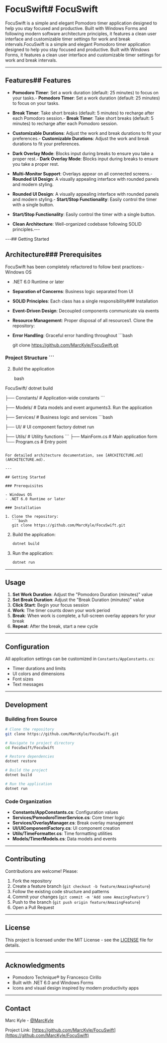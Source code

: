 # FocuSwift# FocuSwift



FocuSwift is a simple and elegant Pomodoro timer application designed to help you stay focused and productive. Built with Windows Forms and following modern software architecture principles, it features a clean user interface and customizable timer settings for work and break intervals.FocuSwift is a simple and elegant Pomodoro timer application designed to help you stay focused and productive. Built with Windows Forms, it features a clean user interface and customizable timer settings for work and break intervals.



------



## Features## Features



- **Pomodoro Timer**: Set a work duration (default: 25 minutes) to focus on your tasks.- **Pomodoro Timer**: Set a work duration (default: 25 minutes) to focus on your tasks.

- **Break Timer**: Take short breaks (default: 5 minutes) to recharge after each Pomodoro session.- **Break Timer**: Take short breaks (default: 5 minutes) to recharge after each Pomodoro session.

- **Customizable Durations**: Adjust the work and break durations to fit your preferences.- **Customizable Durations**: Adjust the work and break durations to fit your preferences.

- **Dark Overlay Mode**: Blocks input during breaks to ensure you take a proper rest.- **Dark Overlay Mode**: Blocks input during breaks to ensure you take a proper rest.

- **Multi-Monitor Support**: Overlays appear on all connected screens.- **Rounded UI Design**: A visually appealing interface with rounded panels and modern styling.

- **Rounded UI Design**: A visually appealing interface with rounded panels and modern styling.- **Start/Stop Functionality**: Easily control the timer with a single button.

- **Start/Stop Functionality**: Easily control the timer with a single button.

- **Clean Architecture**: Well-organized codebase following SOLID principles.---



---## Getting Started



## Architecture### Prerequisites



FocuSwift has been completely refactored to follow best practices:- Windows OS

- .NET 6.0 Runtime or later

- **Separation of Concerns**: Business logic separated from UI

- **SOLID Principles**: Each class has a single responsibility### Installation

- **Event-Driven Design**: Decoupled components communicate via events

- **Resource Management**: Proper disposal of all resources1. Clone the repository:

- **Error Handling**: Graceful error handling throughout   ```bash

   git clone https://github.com/MarcKyle/FocuSwift.git

### Project Structure   ```

2. Build the application

```    ```bash

FocuSwift/    dotnet build

├── Constants/        # Application-wide constants    ```

├── Models/          # Data models and event arguments3. Run the application

├── Services/        # Business logic and services    ```bash

├── UI/              # UI component factory    dotnet run

├── Utils/           # Utility functions    ```
├── MainForm.cs      # Main application form
└── Program.cs       # Entry point
```

For detailed architecture documentation, see [ARCHITECTURE.md](ARCHITECTURE.md).

---

## Getting Started

### Prerequisites

- Windows OS
- .NET 6.0 Runtime or later

### Installation

1. Clone the repository:
   ```bash
   git clone https://github.com/MarcKyle/FocuSwift.git
   ```
2. Build the application:
    ```bash
    dotnet build
    ```
3. Run the application:
    ```bash
    dotnet run
    ```

---

## Usage

1. **Set Work Duration**: Adjust the "Pomodoro Duration (minutes)" value
2. **Set Break Duration**: Adjust the "Break Duration (minutes)" value
3. **Click Start**: Begin your focus session
4. **Work**: The timer counts down your work period
5. **Break**: When work is complete, a full-screen overlay appears for your break
6. **Repeat**: After the break, start a new cycle

---

## Configuration

All application settings can be customized in `Constants/AppConstants.cs`:

- Timer durations and limits
- UI colors and dimensions
- Font sizes
- Text messages

---

## Development

### Building from Source

```bash
# Clone the repository
git clone https://github.com/MarcKyle/FocuSwift.git

# Navigate to project directory
cd FocuSwift/FocuSwift

# Restore dependencies
dotnet restore

# Build the project
dotnet build

# Run the application
dotnet run
```

### Code Organization

- **Constants/AppConstants.cs**: Configuration values
- **Services/PomodoroTimerService.cs**: Core timer logic
- **Services/OverlayManager.cs**: Break overlay management
- **UI/UIComponentFactory.cs**: UI component creation
- **Utils/TimeFormatter.cs**: Time formatting utilities
- **Models/TimerModels.cs**: Data models and events

---

## Contributing

Contributions are welcome! Please:

1. Fork the repository
2. Create a feature branch (`git checkout -b feature/AmazingFeature`)
3. Follow the existing code structure and patterns
4. Commit your changes (`git commit -m 'Add some AmazingFeature'`)
5. Push to the branch (`git push origin feature/AmazingFeature`)
6. Open a Pull Request

---

## License

This project is licensed under the MIT License - see the [LICENSE](LICENSE) file for details.

---

## Acknowledgments

- Pomodoro Technique® by Francesco Cirillo
- Built with .NET 6.0 and Windows Forms
- Icons and visual design inspired by modern productivity apps

---

## Contact

Marc Kyle - [@MarcKyle](https://github.com/MarcKyle)

Project Link: [https://github.com/MarcKyle/FocuSwift](https://github.com/MarcKyle/FocuSwift)
